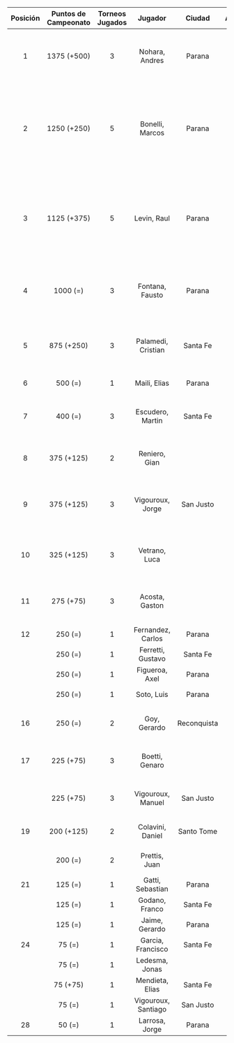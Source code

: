 |  Posición  |  Puntos de Campeonato  |  Torneos Jugados  |       Jugador       |   Ciudad    |  Afiliación  |                      Puntos sumados                       |
|:----------:|:----------------------:|:-----------------:|:-------------------:|:-----------:|:------------:|:---------------------------------------------------------:|
|     1      |      1375 (+500)       |         3         |   Nohara, Andres    |   Parana    |              |             500 (T01) + 500 (T05) + 375 (T02)             |
|     2      |      1250 (+250)       |         5         |   Bonelli, Marcos   |   Parana    |   Aspatem    | 375 (T04) + 375 (T03) + 250 (T05) + 125 (T01) + 125 (T02) |
|     3      |      1125 (+375)       |         5         |     Levin, Raul     |   Parana    |              | 375 (T05) + 250 (T01) + 250 (T02) + 125 (T04) + 125 (T03) |
|     4      |        1000 (=)        |         3         |   Fontana, Fausto   |   Parana    |   Aspatem    |             500 (T02) + 375 (T01) + 125 (T04)             |
|     5      |       875 (+250)       |         3         | Palamedi, Cristian  |  Santa Fe   |   Atemeli    |             500 (T03) + 250 (T05) + 125 (T02)             |
|     6      |        500 (=)         |         1         |    Maili, Elias     |   Parana    |   Aspatem    |                         500 (T04)                         |
|     7      |        400 (=)         |         3         |  Escudero, Martin   |  Santa Fe   |   Atemeli    |              250 (T03) + 75 (T02) + 75 (T01)              |
|     8      |       375 (+125)       |         2         |    Reniero, Gian    |             |              |                   250 (T03) + 125 (T05)                   |
|     9      |       375 (+125)       |         3         |  Vigouroux, Jorge   |  San Justo  | Tiro Federal |             125 (T05) + 125 (T04) + 125 (T03)             |
|     10     |       325 (+125)       |         3         |    Vetrano, Luca    |             |              |             125 (T05) + 125 (T03) + 75 (T04)              |
|     11     |       275 (+75)        |         3         |   Acosta, Gaston    |             |              |              125 (T02) + 75 (T04) + 75 (T05)              |
|     12     |        250 (=)         |         1         |  Fernandez, Carlos  |   Parana    | Tiro Federal |                         250 (T04)                         |
|            |        250 (=)         |         1         |  Ferretti, Gustavo  |  Santa Fe   |   Atemeli    |                         250 (T01)                         |
|            |        250 (=)         |         1         |   Figueroa, Axel    |   Parana    |   Aspatem    |                         250 (T04)                         |
|            |        250 (=)         |         1         |     Soto, Luis      |   Parana    | Tiro Federal |                         250 (T02)                         |
|     16     |        250 (=)         |         2         |    Goy, Gerardo     | Reconquista |    ATMAR     |                   125 (T02) + 125 (T01)                   |
|     17     |       225 (+75)        |         3         |   Boetti, Genaro    |             |              |              75 (T05) + 75 (T04) + 75 (T03)               |
|            |       225 (+75)        |         3         |  Vigouroux, Manuel  |  San Justo  | Tiro Federal |              75 (T05) + 75 (T03) + 75 (T04)               |
|     19     |       200 (+125)       |         2         |  Colavini, Daniel   | Santo Tome  |   Atemeli    |                   125 (T05) + 75 (T03)                    |
|            |        200 (=)         |         2         |    Prettis, Juan    |             |              |                   125 (T01) + 75 (T04)                    |
|     21     |        125 (=)         |         1         |  Gatti, Sebastian   |   Parana    |              |                         125 (T04)                         |
|            |        125 (=)         |         1         |   Godano, Franco    |  Santa Fe   |   ATEMELI    |                         125 (T01)                         |
|            |        125 (=)         |         1         |   Jaime, Gerardo    |   Parana    |   Aspatem    |                         125 (T03)                         |
|     24     |         75 (=)         |         1         |  Garcia, Francisco  |  Santa Fe   |   Atemeli    |                         75 (T03)                          |
|            |         75 (=)         |         1         |   Ledesma, Jonas    |             |              |                         75 (T04)                          |
|            |        75 (+75)        |         1         |   Mendieta, Elias   |  Santa Fe   |              |                         75 (T05)                          |
|            |         75 (=)         |         1         | Vigouroux, Santiago |  San Justo  | Tiro Federal |                         75 (T04)                          |
|     28     |         50 (=)         |         1         |   Larrosa, Jorge    |   Parana    | Tiro Federal |                         50 (T01)                          |